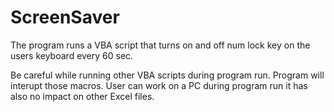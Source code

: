# ScreenSaver
The program runs a VBA script that turns on and off num lock key on the users keyboard every 60 sec.

Be careful while running other VBA scripts during program run. Program will interupt those macros.
User can work on a PC during program run it has also no impact on other Excel files.


